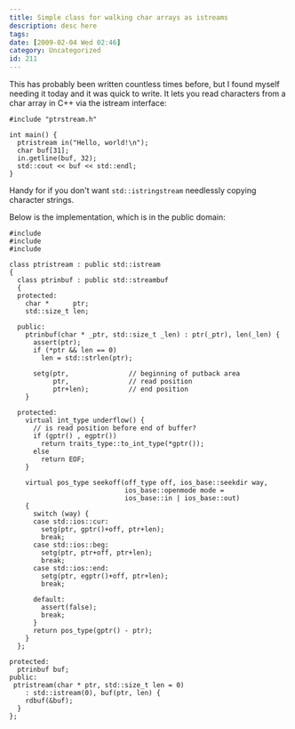 ```yaml
---
title: Simple class for walking char arrays as istreams
description: desc here
tags: 
date: [2009-02-04 Wed 02:46]
category: Uncategorized
id: 211
---
```


This has probably been written countless times before, but I found myself needing it today and it was quick to write.  It lets you read characters from a char array in C++ via the istream interface:

    #include "ptrstream.h"

    int main() {
      ptristream in("Hello, world!\n");
      char buf[31];
      in.getline(buf, 32);
      std::cout << buf << std::endl;
    }

Handy for if you don&#039;t want `std::istringstream` needlessly copying character strings.

<!--more-->
Below is the implementation, which is in the public domain:

    #include 
    #include 
    #include 

    class ptristream : public std::istream
    {
      class ptrinbuf : public std::streambuf
      {
      protected:
        char *      ptr;
        std::size_t len;
    
      public:
        ptrinbuf(char * _ptr, std::size_t _len) : ptr(_ptr), len(_len) {
          assert(ptr);
          if (*ptr && len == 0)
            len = std::strlen(ptr);
    
          setg(ptr,               // beginning of putback area
               ptr,               // read position
               ptr+len);          // end position
        }
    
      protected:
        virtual int_type underflow() {
          // is read position before end of buffer?
          if (gptr() , egptr())
            return traits_type::to_int_type(*gptr());
          else
            return EOF;
        }
    
        virtual pos_type seekoff(off_type off, ios_base::seekdir way,
                                 ios_base::openmode mode =
                                 ios_base::in | ios_base::out)
        {
          switch (way) {
          case std::ios::cur:
            setg(ptr, gptr()+off, ptr+len);
            break;
          case std::ios::beg:
            setg(ptr, ptr+off, ptr+len);
            break;
          case std::ios::end:
            setg(ptr, egptr()+off, ptr+len);
            break;
    
          default:
            assert(false);
            break;
          }
          return pos_type(gptr() - ptr);
        }
      };
    
    protected:
      ptrinbuf buf;
    public: 
     ptristream(char * ptr, std::size_t len = 0)
        : std::istream(0), buf(ptr, len) {
        rdbuf(&buf);
      }
    };

